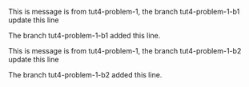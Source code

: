 
This is message is from tut4-problem-1, the branch tut4-problem-1-b1 update this line

The branch tut4-problem-1-b1 added this line.

This is message is from tut4-problem-1, the branch tut4-problem-1-b2 update this line

The branch tut4-problem-1-b2 added this line.

